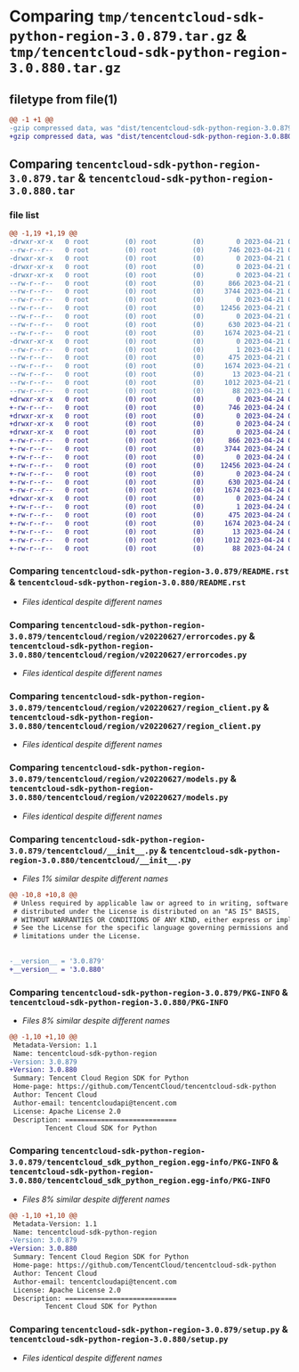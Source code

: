 # Comparing `tmp/tencentcloud-sdk-python-region-3.0.879.tar.gz` & `tmp/tencentcloud-sdk-python-region-3.0.880.tar.gz`

## filetype from file(1)

```diff
@@ -1 +1 @@
-gzip compressed data, was "dist/tencentcloud-sdk-python-region-3.0.879.tar", last modified: Fri Apr 21 00:58:18 2023, max compression
+gzip compressed data, was "dist/tencentcloud-sdk-python-region-3.0.880.tar", last modified: Mon Apr 24 03:25:01 2023, max compression
```

## Comparing `tencentcloud-sdk-python-region-3.0.879.tar` & `tencentcloud-sdk-python-region-3.0.880.tar`

### file list

```diff
@@ -1,19 +1,19 @@
-drwxr-xr-x   0 root         (0) root         (0)        0 2023-04-21 00:58:18.000000 tencentcloud-sdk-python-region-3.0.879/
--rw-r--r--   0 root         (0) root         (0)      746 2023-04-21 00:58:18.000000 tencentcloud-sdk-python-region-3.0.879/README.rst
-drwxr-xr-x   0 root         (0) root         (0)        0 2023-04-21 00:58:18.000000 tencentcloud-sdk-python-region-3.0.879/tencentcloud/
-drwxr-xr-x   0 root         (0) root         (0)        0 2023-04-21 00:58:18.000000 tencentcloud-sdk-python-region-3.0.879/tencentcloud/region/
-drwxr-xr-x   0 root         (0) root         (0)        0 2023-04-21 00:58:18.000000 tencentcloud-sdk-python-region-3.0.879/tencentcloud/region/v20220627/
--rw-r--r--   0 root         (0) root         (0)      866 2023-04-21 00:58:18.000000 tencentcloud-sdk-python-region-3.0.879/tencentcloud/region/v20220627/errorcodes.py
--rw-r--r--   0 root         (0) root         (0)     3744 2023-04-21 00:58:18.000000 tencentcloud-sdk-python-region-3.0.879/tencentcloud/region/v20220627/region_client.py
--rw-r--r--   0 root         (0) root         (0)        0 2023-04-21 00:58:18.000000 tencentcloud-sdk-python-region-3.0.879/tencentcloud/region/v20220627/__init__.py
--rw-r--r--   0 root         (0) root         (0)    12456 2023-04-21 00:58:18.000000 tencentcloud-sdk-python-region-3.0.879/tencentcloud/region/v20220627/models.py
--rw-r--r--   0 root         (0) root         (0)        0 2023-04-21 00:58:18.000000 tencentcloud-sdk-python-region-3.0.879/tencentcloud/region/__init__.py
--rw-r--r--   0 root         (0) root         (0)      630 2023-04-21 00:58:18.000000 tencentcloud-sdk-python-region-3.0.879/tencentcloud/__init__.py
--rw-r--r--   0 root         (0) root         (0)     1674 2023-04-21 00:58:18.000000 tencentcloud-sdk-python-region-3.0.879/PKG-INFO
-drwxr-xr-x   0 root         (0) root         (0)        0 2023-04-21 00:58:18.000000 tencentcloud-sdk-python-region-3.0.879/tencentcloud_sdk_python_region.egg-info/
--rw-r--r--   0 root         (0) root         (0)        1 2023-04-21 00:58:18.000000 tencentcloud-sdk-python-region-3.0.879/tencentcloud_sdk_python_region.egg-info/dependency_links.txt
--rw-r--r--   0 root         (0) root         (0)      475 2023-04-21 00:58:18.000000 tencentcloud-sdk-python-region-3.0.879/tencentcloud_sdk_python_region.egg-info/SOURCES.txt
--rw-r--r--   0 root         (0) root         (0)     1674 2023-04-21 00:58:18.000000 tencentcloud-sdk-python-region-3.0.879/tencentcloud_sdk_python_region.egg-info/PKG-INFO
--rw-r--r--   0 root         (0) root         (0)       13 2023-04-21 00:58:18.000000 tencentcloud-sdk-python-region-3.0.879/tencentcloud_sdk_python_region.egg-info/top_level.txt
--rw-r--r--   0 root         (0) root         (0)     1012 2023-04-21 00:58:18.000000 tencentcloud-sdk-python-region-3.0.879/setup.py
--rw-r--r--   0 root         (0) root         (0)       88 2023-04-21 00:58:18.000000 tencentcloud-sdk-python-region-3.0.879/setup.cfg
+drwxr-xr-x   0 root         (0) root         (0)        0 2023-04-24 03:25:01.000000 tencentcloud-sdk-python-region-3.0.880/
+-rw-r--r--   0 root         (0) root         (0)      746 2023-04-24 03:25:00.000000 tencentcloud-sdk-python-region-3.0.880/README.rst
+drwxr-xr-x   0 root         (0) root         (0)        0 2023-04-24 03:25:01.000000 tencentcloud-sdk-python-region-3.0.880/tencentcloud/
+drwxr-xr-x   0 root         (0) root         (0)        0 2023-04-24 03:25:01.000000 tencentcloud-sdk-python-region-3.0.880/tencentcloud/region/
+drwxr-xr-x   0 root         (0) root         (0)        0 2023-04-24 03:25:01.000000 tencentcloud-sdk-python-region-3.0.880/tencentcloud/region/v20220627/
+-rw-r--r--   0 root         (0) root         (0)      866 2023-04-24 03:25:00.000000 tencentcloud-sdk-python-region-3.0.880/tencentcloud/region/v20220627/errorcodes.py
+-rw-r--r--   0 root         (0) root         (0)     3744 2023-04-24 03:25:00.000000 tencentcloud-sdk-python-region-3.0.880/tencentcloud/region/v20220627/region_client.py
+-rw-r--r--   0 root         (0) root         (0)        0 2023-04-24 03:25:00.000000 tencentcloud-sdk-python-region-3.0.880/tencentcloud/region/v20220627/__init__.py
+-rw-r--r--   0 root         (0) root         (0)    12456 2023-04-24 03:25:00.000000 tencentcloud-sdk-python-region-3.0.880/tencentcloud/region/v20220627/models.py
+-rw-r--r--   0 root         (0) root         (0)        0 2023-04-24 03:25:00.000000 tencentcloud-sdk-python-region-3.0.880/tencentcloud/region/__init__.py
+-rw-r--r--   0 root         (0) root         (0)      630 2023-04-24 03:25:00.000000 tencentcloud-sdk-python-region-3.0.880/tencentcloud/__init__.py
+-rw-r--r--   0 root         (0) root         (0)     1674 2023-04-24 03:25:01.000000 tencentcloud-sdk-python-region-3.0.880/PKG-INFO
+drwxr-xr-x   0 root         (0) root         (0)        0 2023-04-24 03:25:01.000000 tencentcloud-sdk-python-region-3.0.880/tencentcloud_sdk_python_region.egg-info/
+-rw-r--r--   0 root         (0) root         (0)        1 2023-04-24 03:25:01.000000 tencentcloud-sdk-python-region-3.0.880/tencentcloud_sdk_python_region.egg-info/dependency_links.txt
+-rw-r--r--   0 root         (0) root         (0)      475 2023-04-24 03:25:01.000000 tencentcloud-sdk-python-region-3.0.880/tencentcloud_sdk_python_region.egg-info/SOURCES.txt
+-rw-r--r--   0 root         (0) root         (0)     1674 2023-04-24 03:25:01.000000 tencentcloud-sdk-python-region-3.0.880/tencentcloud_sdk_python_region.egg-info/PKG-INFO
+-rw-r--r--   0 root         (0) root         (0)       13 2023-04-24 03:25:01.000000 tencentcloud-sdk-python-region-3.0.880/tencentcloud_sdk_python_region.egg-info/top_level.txt
+-rw-r--r--   0 root         (0) root         (0)     1012 2023-04-24 03:25:00.000000 tencentcloud-sdk-python-region-3.0.880/setup.py
+-rw-r--r--   0 root         (0) root         (0)       88 2023-04-24 03:25:01.000000 tencentcloud-sdk-python-region-3.0.880/setup.cfg
```

### Comparing `tencentcloud-sdk-python-region-3.0.879/README.rst` & `tencentcloud-sdk-python-region-3.0.880/README.rst`

 * *Files identical despite different names*

### Comparing `tencentcloud-sdk-python-region-3.0.879/tencentcloud/region/v20220627/errorcodes.py` & `tencentcloud-sdk-python-region-3.0.880/tencentcloud/region/v20220627/errorcodes.py`

 * *Files identical despite different names*

### Comparing `tencentcloud-sdk-python-region-3.0.879/tencentcloud/region/v20220627/region_client.py` & `tencentcloud-sdk-python-region-3.0.880/tencentcloud/region/v20220627/region_client.py`

 * *Files identical despite different names*

### Comparing `tencentcloud-sdk-python-region-3.0.879/tencentcloud/region/v20220627/models.py` & `tencentcloud-sdk-python-region-3.0.880/tencentcloud/region/v20220627/models.py`

 * *Files identical despite different names*

### Comparing `tencentcloud-sdk-python-region-3.0.879/tencentcloud/__init__.py` & `tencentcloud-sdk-python-region-3.0.880/tencentcloud/__init__.py`

 * *Files 1% similar despite different names*

```diff
@@ -10,8 +10,8 @@
 # Unless required by applicable law or agreed to in writing, software
 # distributed under the License is distributed on an "AS IS" BASIS,
 # WITHOUT WARRANTIES OR CONDITIONS OF ANY KIND, either express or implied.
 # See the License for the specific language governing permissions and
 # limitations under the License.
 
 
-__version__ = '3.0.879'
+__version__ = '3.0.880'
```

### Comparing `tencentcloud-sdk-python-region-3.0.879/PKG-INFO` & `tencentcloud-sdk-python-region-3.0.880/PKG-INFO`

 * *Files 8% similar despite different names*

```diff
@@ -1,10 +1,10 @@
 Metadata-Version: 1.1
 Name: tencentcloud-sdk-python-region
-Version: 3.0.879
+Version: 3.0.880
 Summary: Tencent Cloud Region SDK for Python
 Home-page: https://github.com/TencentCloud/tencentcloud-sdk-python
 Author: Tencent Cloud
 Author-email: tencentcloudapi@tencent.com
 License: Apache License 2.0
 Description: ============================
         Tencent Cloud SDK for Python
```

### Comparing `tencentcloud-sdk-python-region-3.0.879/tencentcloud_sdk_python_region.egg-info/PKG-INFO` & `tencentcloud-sdk-python-region-3.0.880/tencentcloud_sdk_python_region.egg-info/PKG-INFO`

 * *Files 8% similar despite different names*

```diff
@@ -1,10 +1,10 @@
 Metadata-Version: 1.1
 Name: tencentcloud-sdk-python-region
-Version: 3.0.879
+Version: 3.0.880
 Summary: Tencent Cloud Region SDK for Python
 Home-page: https://github.com/TencentCloud/tencentcloud-sdk-python
 Author: Tencent Cloud
 Author-email: tencentcloudapi@tencent.com
 License: Apache License 2.0
 Description: ============================
         Tencent Cloud SDK for Python
```

### Comparing `tencentcloud-sdk-python-region-3.0.879/setup.py` & `tencentcloud-sdk-python-region-3.0.880/setup.py`

 * *Files identical despite different names*

